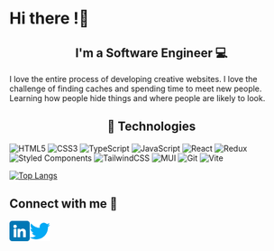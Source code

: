 # Hi there !👋
<h2 align="center">
I'm a Software Engineer 💻
</h2> 
<p>
I love the entire process of developing creative websites. I love the challenge of finding caches and spending time to meet new people. Learning how people hide things and where people are likely to look.
</p>

<h2 align="center"> 💼 Technologies </h2>
<p display="flex" justifyContent="center">
  
![HTML5](https://img.shields.io/badge/html5-%23E34F26.svg?style=for-the-badge&logo=html5&logoColor=white) ![CSS3](https://img.shields.io/badge/css3-%231572B6.svg?style=for-the-badge&logo=css3&logoColor=white) ![TypeScript](https://img.shields.io/badge/typescript-%23007ACC.svg?style=for-the-badge&logo=typescript&logoColor=white)  ![JavaScript](https://img.shields.io/badge/javascript-%23323330.svg?style=for-the-badge&logo=javascript&logoColor=%23F7DF1E) ![React](https://img.shields.io/badge/react-%2320232a.svg?style=for-the-badge&logo=react&logoColor=%2361DAFB) ![Redux](https://img.shields.io/badge/redux-%23593d88.svg?style=for-the-badge&logo=redux&logoColor=white) ![Styled Components](https://img.shields.io/badge/styled--components-DB7093?style=for-the-badge&logo=styled-components&logoColor=white) ![TailwindCSS](https://img.shields.io/badge/tailwindcss-%2338B2AC.svg?style=for-the-badge&logo=tailwind-css&logoColor=white) ![MUI](https://img.shields.io/badge/MUI-%230081CB.svg?style=for-the-badge&logo=mui&logoColor=white) ![Git](https://img.shields.io/badge/git-%23F05033.svg?style=for-the-badge&logo=git&logoColor=white) ![Vite](https://img.shields.io/badge/vite-%23646CFF.svg?style=for-the-badge&logo=vite&logoColor=white)

</p>

[![Top Langs](https://github-readme-stats.vercel.app/api/top-langs/?username=yagazie-davidson)](https://github.com/anuraghazra/github-readme-stats)

## Connect with me 🤝
<a href='https://www.linkedin.com/in/chineletam-ugwuadu-87422622b/'><img align='left' src='https://raw.githubusercontent.com/yagazie-davidson/yagazie-davidson/main/images/linkedin.png' alt='icon | LinkedIn' width='36px' /></a> <a href='https://twitter.com/LetamDavidson'><img align='left' src='https://raw.githubusercontent.com/yagazie-davidson/yagazie-davidson/main/images/twitter.png' alt='icon | LinkedIn' width='36px' /></a>
<!--
**Yagazie-davidson/Yagazie-davidson** is a ✨ _special_ ✨ repository because its `README.md` (this file) appears on your GitHub profile.

Here are some ideas to get you started:
📫 How to reach me: [linktr.ee/letamDev](https://t.co/90KCJvvd7D)

⚡ Fun fact: 🌱 I’m in love with JavaScript 🤍!
- 🔭 I’m currently working on ...
- 🌱 I’m currently learning ...
- 👯 I’m looking to collaborate on ...
- 🤔 I’m looking for help with ...
- 💬 Ask me about ...
- 📫 How to reach me: ...
- 😄 Pronouns: ...
- ⚡ Fun fact: ...
-->
